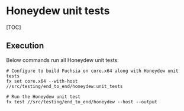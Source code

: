 # Honeydew unit tests

[TOC]

## Execution

Below commands run all Honeydew unit tests:
```shell
# Configure to build Fuchsia on core.x64 along with Honeydew unit tests
fx set core.x64 --with-host //src/testing/end_to_end/honeydew:unit_tests

# Run the Honeydew unit test
fx test //src/testing/end_to_end/honeydew --host --output
```
